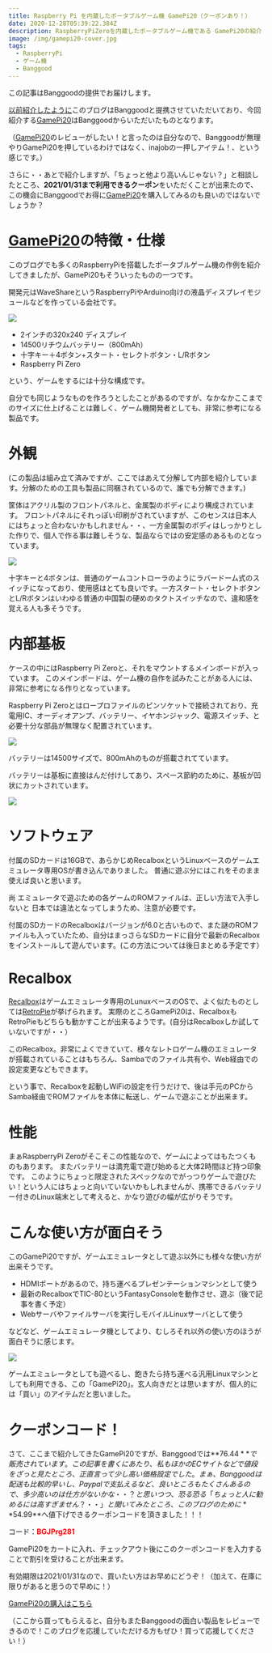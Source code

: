 ```yaml
---
title: Raspberry Pi を内蔵したポータブルゲーム機 GamePi20（クーポンあり！）
date: 2020-12-28T05:39:22.384Z
description: RaspberryPiZeroを内蔵したポータブルゲーム機である GamePi20の紹介と、お得に購入できるクーポンの紹介です。
image: /img/gamepi20-cover.jpg
tags:
  - RaspberryPi
  - ゲーム機
  - Banggood
---
```

この記事はBanggoodの提供でお届けします。

[以前紹介したように](../post/%E4%B8%AD%E5%9B%BDec%E3%82%B5%E3%82%A4%E3%83%88banggood/)このブログはBanggoodと提携させていただいており、今回紹介する[GamePi20](https://jp.banggood.com/Waveshare-GamePi20-16GB-2_0-inch-IPS-Display-Handheld-Video-Game-Console-Based-on-Raspberry-Pi-Zero-Zero-W-Zero-WH-p-1662179.html?p=0M092355466124202012)はBanggoodからいただいたものとなります。

（[GamePi20](https://jp.banggood.com/Waveshare-GamePi20-16GB-2_0-inch-IPS-Display-Handheld-Video-Game-Console-Based-on-Raspberry-Pi-Zero-Zero-W-Zero-WH-p-1662179.html?p=0M092355466124202012)のレビューがしたい！と言ったのは自分なので、Banggoodが無理やりGamePi20を押しているわけではなく、inajobの一押しアイテム！、という感じです。）

さらに・・あとで紹介しますが、「ちょっと他より高いんじゃない？」と相談したところ、**2021/01/31まで利用できるクーポン**をいただくことが出来たので、この機会にBanggoodでお得に[GamePi20](https://jp.banggood.com/Waveshare-GamePi20-16GB-2_0-inch-IPS-Display-Handheld-Video-Game-Console-Based-on-Raspberry-Pi-Zero-Zero-W-Zero-WH-p-1662179.html?p=0M092355466124202012)を購入してみるのも良いのではないでしょうか？

# [GamePi20](https://jp.banggood.com/Waveshare-GamePi20-16GB-2_0-inch-IPS-Display-Handheld-Video-Game-Console-Based-on-Raspberry-Pi-Zero-Zero-W-Zero-WH-p-1662179.html?p=0M092355466124202012)の特徴・仕様

このブログでも多くのRaspberryPiを搭載したポータブルゲーム機の作例を紹介してきましたが、GamePi20もそういったものの一つです。

開発元はWaveShareというRaspberryPiやArduino向けの液晶ディスプレイモジュールなどを作っている会社です。

![](/img/cover.jpg)

* 2インチの320x240 ディスプレイ
* 14500リチウムバッテリー（800mAh）
* 十字キー＋4ボタン+スタート・セレクトボタン・L/Rボタン
* Raspberry Pi Zero

という、ゲームをするには十分な構成です。

自分でも同じようなものを作ろうとしたことがあるのですが、なかなかここまでのサイズに仕上げることは難しく、ゲーム機開発者としても、非常に参考になる製品です。

# 外観

(この製品は組み立て済みですが、ここではあえて分解して内部を紹介しています。分解のための工具も製品に同梱されているので、誰でも分解できます。)

筐体はアクリル製のフロントパネルと、金属製のボディにより構成されています。
フロントパネルにそれっぽい印刷がされていますが、このセンスは日本人にはちょっと合わないかもしれません・・、一方金属製のボディはしっかりとした作りで、個人で作る事は難しそうな、製品ならではの安定感のあるものとなっています。

![](/img/case.jpg)

十字キーと4ボタンは、普通のゲームコントローラのようにラバードーム式のスイッチになっており、使用感はとても良いです。一方スタート・セレクトボタンとL/Rボタンはいわゆる普通の中国製の硬めのタクトスイッチなので、違和感を覚える人も多そうです。

# 内部基板

ケースの中にはRaspberry Pi Zeroと、それをマウントするメインボードが入っています。
このメインボードは、ゲーム機の自作を試みたことがある人には、非常に参考になる作りとなっています。

Raspberry Pi Zeroとはロープロファイルのピンソケットで接続されており、充電用IC、オーディオアンプ、バッテリー、イヤホンジャック、電源スイッチ、と必要十分な部品が無理なく配置されています。

![](/img/inside-1.jpg)

バッテリーは14500サイズで、800mAhのものが搭載されてています。

バッテリーは基板に直接はんだ付けしてあり、スペース節約のために、基板が凹状にカットされています。

![](/img/inside-2.jpg)

# ソフトウェア

付属のSDカードは16GBで、あらかじめRecalboxというLinuxベースのゲームエミュレータ専用OSが書き込んでありました。
普通に遊ぶ分にはこれをそのまま使えば良いと思います。

尚 エミュレータで遊ぶための各ゲームのROMファイルは、正しい方法で入手しないと 日本では違法となってしまうため、注意が必要です。

付属のSDカードのRecalboxはバージョンが6.0と古いもので、また謎のROMファイルも入っていたため、自分はまっさらなSDカードに自分で最新のRecalboxをインストールして遊んでいます。(この方法については後日まとめる予定です）

# Recalbox

[Recalbox](https://www.recalbox.com/)はゲームエミュレータ専用のLunuxベースのOSで、よく似たものとしては[RetroPie](https://retropie.org.uk/)が挙げられます。
実際のところGamePi20は、RecalboxもRetroPieもどちらも動かすことが出来るようです。(自分はRecalboxしか試していないですが・・）

このRecalbox。非常によくできていて、様々なレトロゲーム機のエミュレータが搭載されていることはもちろん、Sambaでのファイル共有や、Web経由での設定変更などもできます。

という事で、Recalboxを起動しWiFiの設定を行うだけで、後は手元のPCからSamba経由でROMファイルを本体に転送し、ゲームで遊ぶことが出来ます。

# 性能

まぁRaspberryPi Zeroがそこそこの性能なので、ゲームによってはもたつくものもあります。
またバッテリーは満充電で遊び始めると大体2時間ほど持つ印象です。
このようにちょっと限定されたスペックなのでがっつりゲームで遊びたい！という人にはちょっと向いていないかもしれませんが、携帯できるバッテリー付きのLinux端末として考えると、かなり遊びの幅が広がりそうです。

# こんな使い方が面白そう

このGamePi20ですが、ゲームエミュレータとして遊ぶ以外にも様々な使い方が出来そうです。

* HDMIポートがあるので、持ち運べるプレゼンテーションマシンとして使う
* 最新のRecalboxでTIC-80というFantasyConsoleを動作させ、遊ぶ（後で記事を書く予定）
* Webサーバやファイルサーバを実行しモバイルLinuxサーバとして使う

などなど、ゲームエミュレータ機としてより、むしろそれ以外の使い方のほうが面白そうに感じます。

![](/img/gamepi-tic80.jpg)

ゲームエミュレータとしても遊べるし、飽きたら持ち運べる汎用Linuxマシンとしても利用できる、この「GamePi20」。玄人向きだとは思いますが、個人的には「買い」のアイテムだと思いました。

# クーポンコード！

さて、ここまで紹介してきたGamePi20ですが、Banggoodでは**$76.44**で販売されています。この記事を書くにあたり、私もほかのECサイトなどで値段をざっと見たところ、正直言って少し高い価格設定でした。
まぁ、Banggoodは配送も比較的早いし、Paypalで支払えるなど、良いところもたくさんあるので、多少高いのは仕方がないかな・・？と思いつつ、恐る恐る「ちょっと人に勧めるには高すぎません？・・」と聞いてみたところ、このブログのために**$54.99**へ値下げできるクーポンコードを頂きました！！！

コード：<span style="color:red;">**BGJPrg281**</a>

GamePi20をカートに入れ、チェックアウト後にこのクーポンコードを入力することで割引を受けることが出来ます。

有効期限は2021/01/31なので、買いたい方はお早めにどうぞ！（加えて、在庫に限りがあると思うので早めに！）

[GamePi20の購入はこちら](https://jp.banggood.com/Waveshare-GamePi20-16GB-2_0-inch-IPS-Display-Handheld-Video-Game-Console-Based-on-Raspberry-Pi-Zero-Zero-W-Zero-WH-p-1662179.html?p=0M092355466124202012)

（ここから買ってもらえると、自分もまたBanggoodの面白い製品をレビューできるので！このブログを応援していただける方もぜひ！買って応援してください！）
